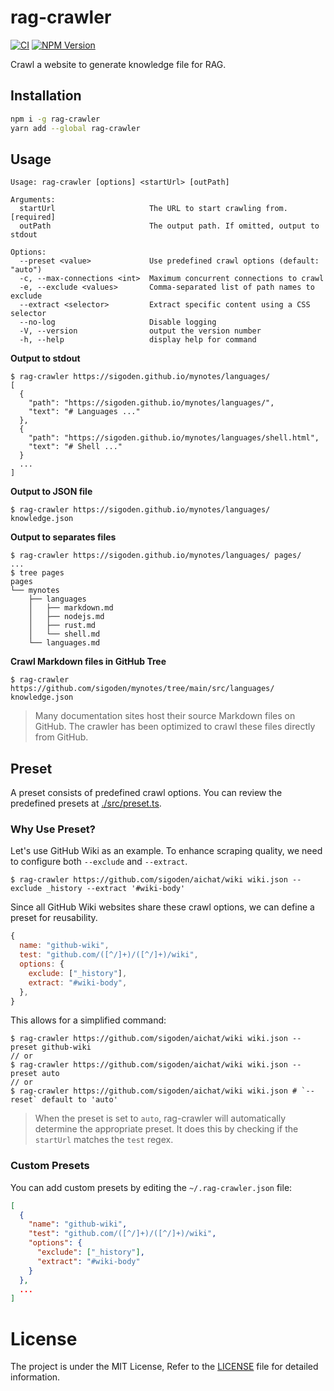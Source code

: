 # rag-crawler

[![CI](https://github.com/sigoden/rag-crawler/actions/workflows/ci.yaml/badge.svg)](https://github.com/sigoden/rag-crawler/actions/workflows/ci.yaml)
[![NPM Version](https://img.shields.io/npm/v/rag-crawler)](https://www.npmjs.com/package/rag-crawler)

Crawl a website to generate knowledge file for RAG.

## Installation

```bash
npm i -g rag-crawler
yarn add --global rag-crawler
```

## Usage

```
Usage: rag-crawler [options] <startUrl> [outPath]

Arguments:
  startUrl                     The URL to start crawling from. [required]
  outPath                      The output path. If omitted, output to stdout

Options:
  --preset <value>             Use predefined crawl options (default: "auto")
  -c, --max-connections <int>  Maximum concurrent connections to crawl
  -e, --exclude <values>       Comma-separated list of path names to exclude
  --extract <selector>         Extract specific content using a CSS selector
  --no-log                     Disable logging
  -V, --version                output the version number
  -h, --help                   display help for command
```

**Output to stdout**
```
$ rag-crawler https://sigoden.github.io/mynotes/languages/ 
[
  {
    "path": "https://sigoden.github.io/mynotes/languages/",
    "text": "# Languages ..."
  },
  {
    "path": "https://sigoden.github.io/mynotes/languages/shell.html",
    "text": "# Shell ..."
  }
  ...
]
```

**Output to JSON file**
```
$ rag-crawler https://sigoden.github.io/mynotes/languages/ knowledge.json
```

**Output to separates files**

```
$ rag-crawler https://sigoden.github.io/mynotes/languages/ pages/
...
$ tree pages
pages
└── mynotes
    ├── languages
    │   ├── markdown.md
    │   ├── nodejs.md
    │   ├── rust.md
    │   └── shell.md
    └── languages.md
```

**Crawl Markdown files in GitHub Tree**

```
$ rag-crawler https://github.com/sigoden/mynotes/tree/main/src/languages/ knowledge.json
```

> Many documentation sites host their source Markdown files on GitHub. The crawler has been optimized to crawl these files directly from GitHub.

## Preset

A preset consists of predefined crawl options. You can review the predefined presets at [./src/preset.ts](./src/preset.ts).

### Why Use Preset?

Let's use GitHub Wiki as an example. To enhance scraping quality, we need to configure both `--exclude` and `--extract`.

```
$ rag-crawler https://github.com/sigoden/aichat/wiki wiki.json --exclude _history --extract '#wiki-body'
```

Since all GitHub Wiki websites share these crawl options, we can define a preset for reusability.

```js
{
  name: "github-wiki",
  test: "github.com/([^/]+)/([^/]+)/wiki",
  options: {
    exclude: ["_history"],
    extract: "#wiki-body",
  },
}
```

This allows for a simplified command:

```
$ rag-crawler https://github.com/sigoden/aichat/wiki wiki.json --preset github-wiki
// or
$ rag-crawler https://github.com/sigoden/aichat/wiki wiki.json --preset auto
// or
$ rag-crawler https://github.com/sigoden/aichat/wiki wiki.json # `--reset` default to 'auto'
```

> When the preset is set to `auto`, rag-crawler will automatically determine the appropriate preset. It does this by checking if the `startUrl` matches the `test` regex.

### Custom Presets

You can add custom presets by editing the `~/.rag-crawler.json` file:

```json
[
  {
    "name": "github-wiki",
    "test": "github.com/([^/]+)/([^/]+)/wiki",
    "options": {
      "exclude": ["_history"],
      "extract": "#wiki-body"
    }
  },
  ...
]
```

# License

The project is under the MIT License, Refer to the [LICENSE](https://github.com/sigoden/rag-crawler/blob/main/LICENSE) file for detailed information.
